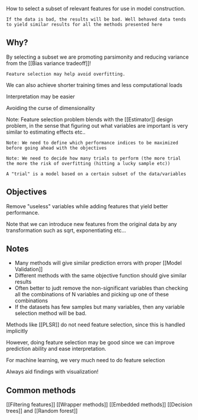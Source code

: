 How to select a subset of relevant features for use in model construction.


	If the data is bad, the results will be bad. Well behaved data tends 
    to yield similar results for all the methods presented here

## Why?
By selecting a subset we are promoting parsimonity and reducing variance from the [[Bias variance tradeoff]]!

	Feature selection may help avoid overfitting.

We can also achieve shorter training times and less computational loads

Interpretation may be easier

Avoiding the curse of dimensionality

Note: Feature selection problem blends with the [[Estimator]] design problem, in the sense that figuring out what variables are important is very similar to estimating effects etc..

	Note: We need to define which performance indices to be maximized 
    before going ahead with the objectives

	Note: We need to decide how many trials to perform (the more trial 
    the more the risk of overfitting (hitting a lucky sample etc))

	A "trial" is a model based on a certain subset of the data/variables

## Objectives
Remove "useless" variables while adding features that yield better performance.

Note that we can introduce new features from the original data by any transformation such as sqrt, exponentiating etc...

## Notes
* Many methods will give similar prediction errors with proper [[Model Validation]]
* Different methods with the same objective function should give similar results
* Often better to judt remove the non-significant variables than checking all the combinations of N variables and picking up one of these combinations
* If the datasets has few samples but many variables, then any variable selection method will be bad.


Methods like [[PLSR]] do not need feature selection, since this is handled implicitly

However, doing feature selection may be good since we can improve prediction ability and ease interpretation.

For machine learning, we very much need to do feature selection

Always aid findings with visualization!

## Common methods

[[Filtering features]]
[[Wrapper methods]]
[[Embedded methods]]
[[Decision trees]] and [[Random forest]]